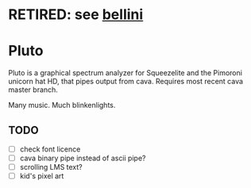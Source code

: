 # RETIRED: see [bellini](https://github.com/atisharma/bellini)

# Pluto

Pluto is a graphical spectrum analyzer for Squeezelite and the Pimoroni unicorn hat HD, that pipes output from cava. Requires most recent cava master branch.

Many music. Much blinkenlights.


## TODO

- [ ] check font licence
- [ ] cava binary pipe instead of ascii pipe?
- [ ] scrolling LMS text?
- [ ] kid's pixel art
